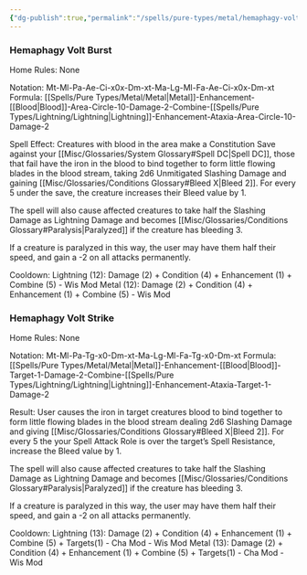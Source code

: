 ```yaml
---
{"dg-publish":true,"permalink":"/spells/pure-types/metal/hemaphagy-volt/","tags":["Spell/Lightning","Spell/Metal","Spell/Damage"]}
---
```


### Hemaphagy Volt Burst
Home Rules: None

Notation: Mt-Ml-Pa-Ae-Ci-x0x-Dm-xt-Ma-Lg-Ml-Fa-Ae-Ci-x0x-Dm-xt 
Formula: [[Spells/Pure Types/Metal/Metal\|Metal]]-Enhancement-[[Blood\|Blood]]-Area-Circle-10-Damage-2-Combine-[[Spells/Pure Types/Lightning/Lightning\|Lightning]]-Enhancement-Ataxia-Area-Circle-10-Damage-2

Spell Effect:
Creatures with blood in the area make a Constitution Save against your [[Misc/Glossaries/System Glossary#Spell DC\|Spell DC]], those that fail have the iron in the blood to bind together to form little flowing blades in the blood stream, taking 2d6 Unmitigated Slashing Damage and gaining [[Misc/Glossaries/Conditions Glossary#Bleed X\|Bleed 2]]. For every 5 under the save, the creature increases their Bleed value by 1. 

The spell will also cause affected creatures to take half the Slashing Damage as Lightning Damage and becomes [[Misc/Glossaries/Conditions Glossary#Paralysis\|Paralyzed]] if the creature has bleeding 3.

If a creature is paralyzed in this way, the user may have them half their speed, and gain a -2 on all attacks permanently.

Cooldown:
Lightning (12): Damage (2) + Condition (4) + Enhancement (1) + Combine (5) - Wis Mod
Metal (12): Damage (2) + Condition (4) + Enhancement (1) + Combine (5) - Wis Mod

### Hemaphagy Volt Strike
Home Rules: None

Notation: Mt-Ml-Pa-Tg-x0-Dm-xt-Ma-Lg-Ml-Fa-Tg-x0-Dm-xt 
Formula: [[Spells/Pure Types/Metal/Metal\|Metal]]-Enhancement-[[Blood\|Blood]]-Target-1-Damage-2-Combine-[[Spells/Pure Types/Lightning/Lightning\|Lightning]]-Enhancement-Ataxia-Target-1-Damage-2

Result:
User causes the iron in target creatures blood to bind together to form little flowing blades in the blood stream dealing 2d6 Slashing Damage and giving [[Misc/Glossaries/Conditions Glossary#Bleed X\|Bleed 2]]. For every 5 the your Spell Attack Role is over the target’s Spell Resistance, increase the Bleed value by 1. 

The spell will also cause affected creatures to take half the Slashing Damage as Lightning Damage and becomes [[Misc/Glossaries/Conditions Glossary#Paralysis\|Paralyzed]] if the creature has bleeding 3.

If a creature is paralyzed in this way, the user may have them half their speed, and gain a -2 on all attacks permanently.

Cooldown:
Lightning (13): Damage (2) + Condition (4) + Enhancement (1) + Combine (5) + Targets(1) - Cha Mod - Wis Mod
Metal (13): Damage (2) + Condition (4) + Enhancement (1) + Combine (5) + Targets(1) - Cha Mod - Wis Mod
